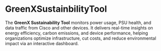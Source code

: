 # GreenXSustainbilityTool
The **GreenX Sustainability Tool** monitors power usage, PSU health, and data traffic from Cisco and other devices. It delivers real-time insights on energy efficiency, carbon emissions, and device performance, helping organizations optimize infrastructure, cut costs, and reduce environmental impact via an interactive dashboard.
